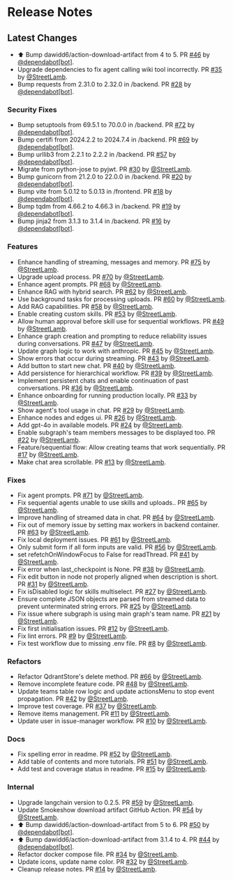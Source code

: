 # Release Notes

## Latest Changes

* ⬆ Bump dawidd6/action-download-artifact from 4 to 5. PR [#46](https://github.com/StreetLamb/tribe/pull/46) by [@dependabot[bot]](https://github.com/apps/dependabot).
* Upgrade dependencies to fix agent calling wiki tool incorrectly. PR [#35](https://github.com/StreetLamb/tribe/pull/35) by [@StreetLamb](https://github.com/StreetLamb).
* Bump requests from 2.31.0 to 2.32.0 in /backend. PR [#28](https://github.com/StreetLamb/tribe/pull/28) by [@dependabot[bot]](https://github.com/apps/dependabot).

### Security Fixes

* Bump setuptools from 69.5.1 to 70.0.0 in /backend. PR [#72](https://github.com/StreetLamb/tribe/pull/72) by [@dependabot[bot]](https://github.com/apps/dependabot).
* Bump certifi from 2024.2.2 to 2024.7.4 in /backend. PR [#69](https://github.com/StreetLamb/tribe/pull/69) by [@dependabot[bot]](https://github.com/apps/dependabot).
* Bump urllib3 from 2.2.1 to 2.2.2 in /backend. PR [#57](https://github.com/StreetLamb/tribe/pull/57) by [@dependabot[bot]](https://github.com/apps/dependabot).
* Migrate from python-jose to pyjwt. PR [#30](https://github.com/StreetLamb/tribe/pull/30) by [@StreetLamb](https://github.com/StreetLamb).
* Bump gunicorn from 21.2.0 to 22.0.0 in /backend. PR [#20](https://github.com/StreetLamb/tribe/pull/20) by [@dependabot[bot]](https://github.com/apps/dependabot).
* Bump vite from 5.0.12 to 5.0.13 in /frontend. PR [#18](https://github.com/StreetLamb/tribe/pull/18) by [@dependabot[bot]](https://github.com/apps/dependabot).
* Bump tqdm from 4.66.2 to 4.66.3 in /backend. PR [#19](https://github.com/StreetLamb/tribe/pull/19) by [@dependabot[bot]](https://github.com/apps/dependabot).
* Bump jinja2 from 3.1.3 to 3.1.4 in /backend. PR [#16](https://github.com/StreetLamb/tribe/pull/16) by [@dependabot[bot]](https://github.com/apps/dependabot).

### Features

* Enhance handling of streaming, messages and memory. PR [#75](https://github.com/StreetLamb/tribe/pull/75) by [@StreetLamb](https://github.com/StreetLamb).
* Upgrade upload process. PR [#70](https://github.com/StreetLamb/tribe/pull/70) by [@StreetLamb](https://github.com/StreetLamb).
* Enhance agent prompts. PR [#68](https://github.com/StreetLamb/tribe/pull/68) by [@StreetLamb](https://github.com/StreetLamb).
* Enhance RAG with hybrid search. PR [#62](https://github.com/StreetLamb/tribe/pull/62) by [@StreetLamb](https://github.com/StreetLamb).
* Use background tasks for processing uploads. PR [#60](https://github.com/StreetLamb/tribe/pull/60) by [@StreetLamb](https://github.com/StreetLamb).
* Add RAG capabilities. PR [#58](https://github.com/StreetLamb/tribe/pull/58) by [@StreetLamb](https://github.com/StreetLamb).
* Enable creating custom skills. PR [#53](https://github.com/StreetLamb/tribe/pull/53) by [@StreetLamb](https://github.com/StreetLamb).
* Allow human approval before skill use for sequential workflows. PR [#49](https://github.com/StreetLamb/tribe/pull/49) by [@StreetLamb](https://github.com/StreetLamb).
* Enhance graph creation and prompting to reduce reliability issues during conversations. PR [#47](https://github.com/StreetLamb/tribe/pull/47) by [@StreetLamb](https://github.com/StreetLamb).
* Update graph logic to work with anthropic. PR [#45](https://github.com/StreetLamb/tribe/pull/45) by [@StreetLamb](https://github.com/StreetLamb).
* Show errors that occur during streaming. PR [#43](https://github.com/StreetLamb/tribe/pull/43) by [@StreetLamb](https://github.com/StreetLamb).
* Add button to start new chat. PR [#40](https://github.com/StreetLamb/tribe/pull/40) by [@StreetLamb](https://github.com/StreetLamb).
* Add persistence for hierarchical workflow. PR [#39](https://github.com/StreetLamb/tribe/pull/39) by [@StreetLamb](https://github.com/StreetLamb).
* Implement persistent chats and enable continuation of past conversations. PR [#36](https://github.com/StreetLamb/tribe/pull/36) by [@StreetLamb](https://github.com/StreetLamb).
* Enhance onboarding for running production locally. PR [#33](https://github.com/StreetLamb/tribe/pull/33) by [@StreetLamb](https://github.com/StreetLamb).
* Show agent's tool usage in chat. PR [#29](https://github.com/StreetLamb/tribe/pull/29) by [@StreetLamb](https://github.com/StreetLamb).
* Enhance nodes and edges ui. PR [#26](https://github.com/StreetLamb/tribe/pull/26) by [@StreetLamb](https://github.com/StreetLamb).
* Add gpt-4o in available models. PR [#24](https://github.com/StreetLamb/tribe/pull/24) by [@StreetLamb](https://github.com/StreetLamb).
* Enable subgraph's team members messages to be displayed too. PR [#22](https://github.com/StreetLamb/tribe/pull/22) by [@StreetLamb](https://github.com/StreetLamb).
* Feature/sequential flow: Allow creating teams that work sequentially. PR [#17](https://github.com/StreetLamb/tribe/pull/17) by [@StreetLamb](https://github.com/StreetLamb).
* Make chat area scrollable. PR [#13](https://github.com/StreetLamb/tribe/pull/13) by [@StreetLamb](https://github.com/StreetLamb).

### Fixes

* Fix agent prompts. PR [#71](https://github.com/StreetLamb/tribe/pull/71) by [@StreetLamb](https://github.com/StreetLamb).
* Fix sequential agents unable to use skills and uploads.. PR [#65](https://github.com/StreetLamb/tribe/pull/65) by [@StreetLamb](https://github.com/StreetLamb).
* Improve handling of streamed data in chat. PR [#64](https://github.com/StreetLamb/tribe/pull/64) by [@StreetLamb](https://github.com/StreetLamb).
* Fix out of memory issue by setting max workers in backend container. PR [#63](https://github.com/StreetLamb/tribe/pull/63) by [@StreetLamb](https://github.com/StreetLamb).
* Fix local deployment issues. PR [#61](https://github.com/StreetLamb/tribe/pull/61) by [@StreetLamb](https://github.com/StreetLamb).
* Only submit form if all form inputs are valid. PR [#56](https://github.com/StreetLamb/tribe/pull/56) by [@StreetLamb](https://github.com/StreetLamb).
* set refetchOnWindowFocus to False for readThread. PR [#41](https://github.com/StreetLamb/tribe/pull/41) by [@StreetLamb](https://github.com/StreetLamb).
* Fix error when last_checkpoint is None. PR [#38](https://github.com/StreetLamb/tribe/pull/38) by [@StreetLamb](https://github.com/StreetLamb).
* Fix edit button in node not properly aligned when description is short. PR [#31](https://github.com/StreetLamb/tribe/pull/31) by [@StreetLamb](https://github.com/StreetLamb).
* Fix isDisabled logic for skills multiselect. PR [#27](https://github.com/StreetLamb/tribe/pull/27) by [@StreetLamb](https://github.com/StreetLamb).
* Ensure complete JSON objects are parsed from streamed data to prevent unterminated string errors. PR [#25](https://github.com/StreetLamb/tribe/pull/25) by [@StreetLamb](https://github.com/StreetLamb).
* Fix issue where subgraph is using main graph's team name. PR [#21](https://github.com/StreetLamb/tribe/pull/21) by [@StreetLamb](https://github.com/StreetLamb).
* Fix first initialisation issues. PR [#12](https://github.com/StreetLamb/tribe/pull/12) by [@StreetLamb](https://github.com/StreetLamb).
* Fix lint errors. PR [#9](https://github.com/StreetLamb/tribe/pull/9) by [@StreetLamb](https://github.com/StreetLamb).
* Fix test workflow due to missing .env file. PR [#8](https://github.com/StreetLamb/tribe/pull/8) by [@StreetLamb](https://github.com/StreetLamb).

### Refactors

* Refactor QdrantStore's delete method. PR [#66](https://github.com/StreetLamb/tribe/pull/66) by [@StreetLamb](https://github.com/StreetLamb).
* Remove incomplete feature code. PR [#48](https://github.com/StreetLamb/tribe/pull/48) by [@StreetLamb](https://github.com/StreetLamb).
* Update teams table row logic and update actionsMenu to stop event propagation. PR [#42](https://github.com/StreetLamb/tribe/pull/42) by [@StreetLamb](https://github.com/StreetLamb).
* Improve test coverage. PR [#37](https://github.com/StreetLamb/tribe/pull/37) by [@StreetLamb](https://github.com/StreetLamb).
* Remove items management. PR [#11](https://github.com/StreetLamb/tribe/pull/11) by [@StreetLamb](https://github.com/StreetLamb).
* Update user in issue-manager workflow. PR [#10](https://github.com/StreetLamb/tribe/pull/10) by [@StreetLamb](https://github.com/StreetLamb).

### Docs

* Fix spelling error in readme. PR [#52](https://github.com/StreetLamb/tribe/pull/52) by [@StreetLamb](https://github.com/StreetLamb).
* Add table of contents and more tutorials. PR [#51](https://github.com/StreetLamb/tribe/pull/51) by [@StreetLamb](https://github.com/StreetLamb).
* Add test and coverage status in readme. PR [#15](https://github.com/StreetLamb/tribe/pull/15) by [@StreetLamb](https://github.com/StreetLamb).

### Internal

* Upgrade langchain version to 0.2.5. PR [#59](https://github.com/StreetLamb/tribe/pull/59) by [@StreetLamb](https://github.com/StreetLamb).
* Update Smokeshow download artifact GitHub Action. PR [#54](https://github.com/StreetLamb/tribe/pull/54) by [@StreetLamb](https://github.com/StreetLamb).
* ⬆ Bump dawidd6/action-download-artifact from 5 to 6. PR [#50](https://github.com/StreetLamb/tribe/pull/50) by [@dependabot[bot]](https://github.com/apps/dependabot).
* ⬆ Bump dawidd6/action-download-artifact from 3.1.4 to 4. PR [#44](https://github.com/StreetLamb/tribe/pull/44) by [@dependabot[bot]](https://github.com/apps/dependabot).
* Refactor docker compose file. PR [#34](https://github.com/StreetLamb/tribe/pull/34) by [@StreetLamb](https://github.com/StreetLamb).
* Update icons, update name color. PR [#32](https://github.com/StreetLamb/tribe/pull/32) by [@StreetLamb](https://github.com/StreetLamb).
* Cleanup release notes. PR [#14](https://github.com/StreetLamb/tribe/pull/14) by [@StreetLamb](https://github.com/StreetLamb).
